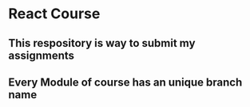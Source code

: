 # React Course
## This respository is way to submit my assignments
## Every Module of course has an unique branch name
